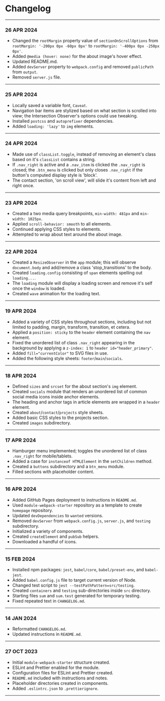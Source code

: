 # Changelog
---
### 26 APR 2024
- Changed the `rootMargin` property value of `sectionOnScrollOptions` from `rootMargin: '-200px 0px -60px 0px'` to `rootMargin: '-400px 0px -250px 0px'`.
- Added `@media (hover: none)` for the about image's hover effect.
- Updated README.md.
- Added `devServer` property to `webpack.config` and removed `publicPath` from `output`.
- Removed `server.js` file.
---
### 25 APR 2024
- Locally saved a variable font, `Caveat`.
- Navigation bar items are stylized based on what section is scrolled into view; the Intersection Observer's options could use tweaking.
- Installed `postcss` and `autoprefixer` dependencies.
- Added `loading: 'lazy'` to `img` elements.
---
### 24 APR 2024
- Made use of `classList.toggle`, instead of removing an element's class based on it's `classList` contains a string.
- If `.nav_right` is active and a `.nav_item` is clicked the `.nav_right` is closed; the `.btn_menu` is clicked but only closes `.nav_right` if the button's computed display style is 'block'.
- The contact section, 'on scroll view', will slide it's content from left and right once.
---
### 23 APR 2024
- Created a two media query breakpoints, `min-width: 481px` and `min-width: 1025px`.
- Applied `scroll-behavior: smooth` to all elements.
- Continued applying CSS styles to elements.
- Attempted to wrap about text around the about image.
---
### 22 APR 2024
- Created a `ResizeObserver` in the `app` module; this will observe `document.body` and add/remove a class 'stop_transitions' to the body.
- Created `loading.config` consisting of `span` elements spelling out `loading...`.
- The `loading` module will display a loading screen and remove it's self once the `window` is loaded.
- Created `wave` animation for the loading text.
---
### 19 APR 2024
- Added a variety of CSS styles throughout sections, including but not limited to padding, margin, transform, transition, et cetera.
- Applied a `position: sticky` to the `header` element containing the `nav` element.
- Fixed the unordered list of class `.nav_right` appearing in the background by applying a `z-index: 1` to `header id="header_primary"`.
- Added `fill="currentColor"` to SVG files in use.
- Added the following style sheets: `footer`/`main`/`socials`.
---
### 18 APR 2024
- Defined `sizes` and `srcset` for the about section's `img` element.
- Created `socials` module that renders an unordered list of common social media icons inside anchor elements.
- The heading and anchor tags in article elements are wrapped in a `header` element.
- Created `about`/`contact`/`projects` style sheets.
- Added basic CSS styles to the projects section.
- Created `images` subdirectory.
---
### 17 APR 2024
- Hamburger menu implemented; toggles the unordered list of class `.nav_right` for mobile/tablets.
- Added a case for `instanceof HTMLElement` in the `setChildren` method.
- Created a `buttons` subdirectory and a `btn_menu` module.
- Filled sections with placeholder content.
---
### 16 APR 2024
- Added GitHub Pages deployment to instructions in `README.md`.
- Used `module-webpack-starter` repository as a template to create `homepage` repository.
- Updated `devDependencies` to `wanted` versions.
- Removed `devServer` from `webpack.config.js`, `server.js`, and `testing` subdirectory.
- Initialized a variety of components.
- Created `createElement` and `pubSub` helpers.
- Downloaded a handful of icons.
---
### 15 FEB 2024
- Installed npm packages: `jest`, `babel/core`, `babel/preset-env`, and `babel-jest`.
- Added `babel.config.js` file to target current version of Node.
- Changed test script to `jest --testPathPattern=src/testing`.
- Created `containers` and `testing` sub-directories inside `src` directory.
- Starting files `sum` and `sum.test` generated for temporary testing.
- Fixed repeated text in `CHANGELOG.md`.
---
### 14 JAN 2024
- Reformatted `CHANGELOG.md`.
- Updated instructions in `README.md`.
---
### 27 OCT 2023
- Initial `module-webpack-starter` structure created.
- ESLint and Prettier enabled for the module.
- Configuration files for ESLint and Prettier created.
- `README.md` included with instructions and notes.
- Placeholder directories created in components.
- Added `.eslintrc.json` to `.prettierignore`.  
---